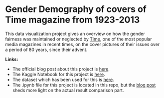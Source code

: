 # Gender Demography of covers of Time magazine from 1923-2013


This data visualization project gives an overview on how the gender fairness was maintained or neglected by [Time](http://time.com/), one of the most popular media magazines in recent times, on the cover pictures of their issues over a period of 80 years, since their advent. 



**Links:**
- The official blog post about this project is [here](). 
- The Kaggle Notebook for this project is [here](https://www.kaggle.com/bidyutchanda/does-time-prefer-men-or-women-on-their-covers).
- The dataset which has been used for this is [here](https://www.kaggle.com/bidyutchanda/cover-pictures-of-time).
- The .ipynb file for this project is located in this repo, but the [blog post]() sheds more light on the actual result comparison part. 
